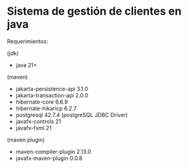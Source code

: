 # Sistema de gestión de clientes en java #

Requerimientos:

(jdk)

- java 21+

(maven)

- jakarta-persistence-api 3.1.0
- jakarta-transaction-api 2.0.0
- hibernate-core 6.6.9
- hibernate-hikaricp 6.2.7
- postgresql 42.7.4 (postgreSQL JDBC Driver)
- javafx-controls 21
- javafx-fxml 21

(maven plugin)

- maven-compiler-plugin 2.13.0
- javafx-maven-plugin 0.0.8
